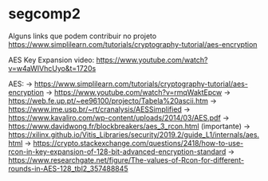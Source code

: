 # segcomp2
Alguns links que podem contribuir no projeto
https://www.simplilearn.com/tutorials/cryptography-tutorial/aes-encryption


AES Key Expansion video:
https://www.youtube.com/watch?v=w4aWIVhcUyo&t=1720s

AES:
-> https://www.simplilearn.com/tutorials/cryptography-tutorial/aes-encryption
-> https://www.youtube.com/watch?v=rmqWaktEpcw
-> https://web.fe.up.pt/~ee96100/projecto/Tabela%20ascii.htm
-> https://www.ime.usp.br/~rt/cranalysis/AESSimplified
-> https://www.kavaliro.com/wp-content/uploads/2014/03/AES.pdf
-> https://www.davidwong.fr/blockbreakers/aes_3_rcon.html (importante)
-> https://xilinx.github.io/Vitis_Libraries/security/2019.2/guide_L1/internals/aes.html
-> https://crypto.stackexchange.com/questions/2418/how-to-use-rcon-in-key-expansion-of-128-bit-advanced-encryption-standard
-> https://www.researchgate.net/figure/The-values-of-Rcon-for-different-rounds-in-AES-128_tbl2_357488845

